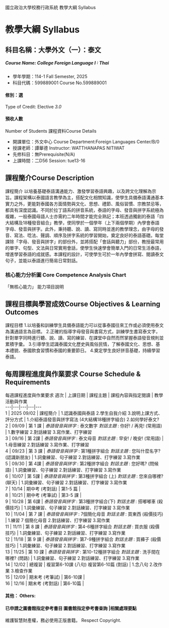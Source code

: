 國立政治大學校務行政系統 教學大綱 Syllabus
# 教學大綱 Syllabus
##  科目名稱：大學外文（一）：泰文 
#####  Course Name: College Foreign Language I : Thai
  * 學年學期：114-1 Fall Semester, 2025 
  * 科目代碼：599889001 Course No.599889001
#### 修別：選
Type of Credit: Elective 
_3.0_
#### 預收人數
Number of Students
課程資料Course Details
  * 開課單位：外文中心 Course Department:Foreign Languages Center/B/0 
  * 授課老師：譚華德 Instructor: WATTHANAPAS NITIWAT 
  * 先修科目：無Prerequisite(N/A)
  * 上課時間：二D56 Session: tue13-16
##  課程簡介Course Description
課程簡介
以培養基礎泰語溝通能力、激發學習泰語興趣，以及跨文化理解為宗旨。課程架構以泰國語言教學為主，搭配文化相關知識，使學生具備泰語溝通基本實力之外，更能對泰國各方面情勢與文化、思想、禮節、風俗習慣、宗教禁忌等，都具有深度認識。不同於拉丁語系的拼音系統，泰語的字母、發音與拼字系統極為複雜，一般泰國母語人士亦需約二年時間才能完全熟記；本班透過獨創的泰語「四大結構及18種發音組合」教學，使同學於一個學年（上下兩個學期）內學會泰語字母、發音與拼字。此外，秉持聽、說、讀、寫同時並進的教學理念，由字母的發音、寫法、唸法、聲調、順序及拼字系統的學習開始，奠定良好的泰語基礎。每堂課除「字母、發音與拼字」的部份外，並將搭配「會話與聽力」部份，教授最常用的單字、句型、文法與日常實用會話，使學生快速學會簡單入門的日常生活泰語，增進學習泰語的成就感。本課程的設計，可使學生可於一年內學會拼寫、閱讀泰文句子，並能以泰語進行簡易日常對話。
###  核心能力分析圖 Core Competence Analysis Chart
「無核心能力」 
能力項目說明
##  課程目標與學習成效Course Objectives & Learning Outcomes 
課程目標
1.以培養和訓練學生具備泰語能力可以從事泰國往來工作或必須使用泰文為溝通語言為目標。
2.正確的指導字母發音與書寫方式，訓練學生書寫泰文字，針對單字同時進行聽、說、讀、寫的練習、在課堂中自然而然掌握泰語發音規則並累積字彙。
3.引導學生認識泰國文化歷史與風俗民情，了解泰國文化、思想、基本禮貌、泰國飲食習慣和泰國的重要節日。
4.奠定學生良好拼音基礎，持續學習泰語。
##  每周課程進度與作業要求 Course Schedule & Requirements
每週課程進度與作業要求
週次 |  上課日期 |  課程主題 |  課程內容與指定閱讀 |  教學活動與作業  
---|---|---|---|---  
1 |  2025 09/02 |  課程簡介 |  1.認識泰國與泰語 2.學生自我介紹 3.說明上課方式、評分方式 |  1.介紹泰語發音與拼字寫法 (4大結構18種拼字組合)  2.如何學好泰文?  
2 |  09/09 |  第 1 課 |  _泰語發音與拼字_ : 泰文數字 _對話主題_ : 你好! / 再見! (常用語) |  1.數字練習 2.對話練習 3.寫作業、打字練習  
3 |  09/16 |  第 2課 |  _泰語發音與拼字_ : 泰文母音 _對話主題_ : 早安! / 晚安! (常用語) |  1.母音練習 2.對話練習 3.寫作業、打字練習  
4 |  09/23 |  第 3 課 |  _泰語發音與拼字_ : 第1種拼字組合 _對話主題_ : 您叫什麼名字?  (認識新朋友) |  1.詞彙練習、句子練習 2.對話練習、打字練習 3.寫作業  
5 |  09/30 |  第 4課 |  _泰語發音與拼字_ : 第2種拼字組合 _對話主題_ : 您好嗎? (問候語) |  1.詞彙練習、句子練習 2.對話練習、打字練習 3.寫作業  
6 |  10/07 |  第 5課 |  _泰語發音與拼字_ : 第3種拼字組合 (上) _對話主題_ : 您來自哪裡? (聊天) |  1.詞彙練習、句子練習 2.對話練習、打字練習 3.寫作業  
7 |  10/14 |  期中考 (考對話) |  第1-5 篇 |   
8 |  10/21 |  期中考 (考筆試) |  第3-5 課 |   
9 |  10/28 |  第 6課 |  _泰語發音與拼字_ : 第3種拼字組合(下) _對話主題_ : 搭嘟嘟車 (殺價技巧) |  1.詞彙練習、句子練習 2.對話練習、打字練習 3.寫作業  
10 |  11/04 |  第 7 課 |  _泰語發音與拼字_ : 7個簡化母音 _對話主題_ : 買東西 (殺價技巧) |  1.練習 7 個簡化母音 2.對話練習、打字練習 3.寫作業  
11 |  11/11 |  第 8 課 |  _泰語發音與拼字_ : 第4-6種拼字組合 _對話主題_ : 買衣服 (殺價技巧) |  1.詞彙練習、句子練習 2.對話練習、打字練習 3.寫作業  
12 |  11/18 |  第 9 課 |  _泰語發音與拼字_ : 第7-9種拼字組合 _對話主題_ : 買褲子 (殺價技巧) |  1.詞彙練習、句子練習 2.對話練習、打字練習 3.寫作業  
13 |  11/25 |  第 10 課 |  _泰語發音與拼字_ : 第10-12種拼字組合 _對話主題_ : 洗手間在哪裡? (問路) |  1.詞彙練習、句子練習 2.對話練習、打字練習 3.寫作業  
14 |  12/02 |  總複習 |  複習第6-10課 (八句) 複習第6-10篇 (對話) |  1.念八句 2.改作業 3.檢查作業  
15 |  12/09 |  期末考 (考筆試) |  第6-10課 |   
16 |  12/16 |  期末考 (考對話) |  第6-10篇 |   
####  其他： Others:
####  已申請之圖書館指定參考書目  圖書館指定參考書查詢 |相關處理要點
維護智慧財產權，務必使用正版書籍。 Respect Copyright.